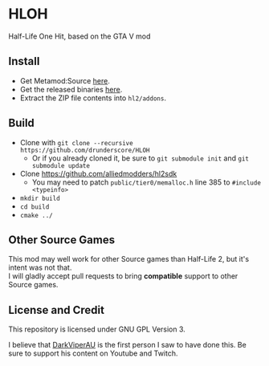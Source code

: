 # HLOH
Half-Life One Hit, based on the GTA V mod

## Install
- Get Metamod:Source [here](https://metamodsource.net/downloads.php).
- Get the released binaries [here](https://github.com/drunderscore/HLOH/releases).
- Extract the ZIP file contents into `hl2/addons`.

## Build
- Clone with `git clone --recursive https://github.com/drunderscore/HLOH`
  - Or if you already cloned it, be sure to `git submodule init` and `git submodule update`
- Clone https://github.com/alliedmodders/hl2sdk
  - You may need to patch `public/tier0/memalloc.h` line 385 to `#include <typeinfo>`
- `mkdir build`
- `cd build`
- `cmake ../`

## Other Source Games
This mod may well work for other Source games than Half-Life 2, but it's intent was not that.  
I will gladly accept pull requests to bring **compatible** support to other Source games.

## License and Credit
This repository is licensed under GNU GPL Version 3.

I believe that [DarkViperAU](https://youtube.com/c/DarkViperAU) is the first person I saw to have done this. Be sure to support his content on Youtube and Twitch.